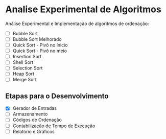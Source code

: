 # Analise Experimental de Algoritmos

Análise Experimental e Implementação de algoritmos de ordenação:

- [ ] Bubble Sort
- [ ] Bubble Sort Melhorado
- [ ] Quick Sort - Pivô no ínicio
- [ ] Quick Sort - Pivô no meio
- [ ] Insertion Sort
- [ ] Shell Sort
- [ ] Selection Sort
- [ ] Heap Sort
- [ ] Merge Sort

## Etapas para o Desenvolvimento

- [x] Gerador de Entradas
- [ ] Armazenamento
- [ ] Códigos de Ordenação
- [ ] Contabilização de Tempo de Execução
- [ ] Relatório e Gráficos
